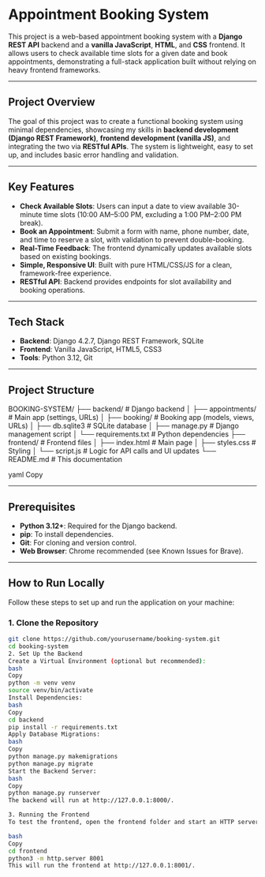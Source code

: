 # Appointment Booking System

This project is a web-based appointment booking system with a **Django REST API** backend and a **vanilla JavaScript**, **HTML**, and **CSS** frontend. It allows users to check available time slots for a given date and book appointments, demonstrating a full-stack application built without relying on heavy frontend frameworks.

---

## Project Overview

The goal of this project was to create a functional booking system using minimal dependencies, showcasing my skills in **backend development (Django REST Framework)**, **frontend development (vanilla JS)**, and integrating the two via **RESTful APIs**. The system is lightweight, easy to set up, and includes basic error handling and validation.

---

## Key Features

- **Check Available Slots**: Users can input a date to view available 30-minute time slots (10:00 AM–5:00 PM, excluding a 1:00 PM–2:00 PM break).
- **Book an Appointment**: Submit a form with name, phone number, date, and time to reserve a slot, with validation to prevent double-booking.
- **Real-Time Feedback**: The frontend dynamically updates available slots based on existing bookings.
- **Simple, Responsive UI**: Built with pure HTML/CSS/JS for a clean, framework-free experience.
- **RESTful API**: Backend provides endpoints for slot availability and booking operations.

---

## Tech Stack

- **Backend**: Django 4.2.7, Django REST Framework, SQLite
- **Frontend**: Vanilla JavaScript, HTML5, CSS3
- **Tools**: Python 3.12, Git

---

## Project Structure

BOOKING-SYSTEM/ ├── backend/ # Django backend │ ├── appointments/ # Main app (settings, URLs) │ ├── booking/ # Booking app (models, views, URLs) │ ├── db.sqlite3 # SQLite database │ ├── manage.py # Django management script │ └── requirements.txt # Python dependencies ├── frontend/ # Frontend files │ ├── index.html # Main page │ ├── styles.css # Styling │ └── script.js # Logic for API calls and UI updates └── README.md # This documentation

yaml
Copy

---

## Prerequisites

- **Python 3.12+**: Required for the Django backend.
- **pip**: To install dependencies.
- **Git**: For cloning and version control.
- **Web Browser**: Chrome recommended (see Known Issues for Brave).

---

## How to Run Locally

Follow these steps to set up and run the application on your machine:

### 1. Clone the Repository

```bash
git clone https://github.com/yourusername/booking-system.git
cd booking-system
2. Set Up the Backend
Create a Virtual Environment (optional but recommended):
bash
Copy
python -m venv venv
source venv/bin/activate  
Install Dependencies:
bash
Copy
cd backend
pip install -r requirements.txt
Apply Database Migrations:
bash
Copy
python manage.py makemigrations
python manage.py migrate
Start the Backend Server:
bash
Copy
python manage.py runserver
The backend will run at http://127.0.0.1:8000/.

3. Running the Frontend
To test the frontend, open the frontend folder and start an HTTP server:

bash
Copy
cd frontend
python3 -m http.server 8001
This will run the frontend at http://127.0.0.1:8001/.
